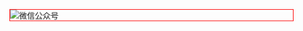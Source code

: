 




<img style="border:1px red solid; display:block; margin:0 auto;" :src="$withBase('/qrcode.jpg')" alt="微信公众号" />